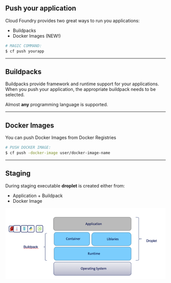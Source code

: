 ## Push your application

Cloud Foundry provides two great ways to run you applications:

* Buildpacks
* Docker Images (NEW!)



```bash
# MAGIC COMMAND:
$ cf push yourapp
```

---

## Buildpacks

Buildpacks provide framework and runtime support for your applications.
When you push your application, the appropriate buildpack needs to be selected.


Almost **any** programming language is supported.

---

## Docker Images


You can push Docker Images from Docker Registries

```bash
# PUSH DOCKER IMAGE:
$ cf push -docker-image user/docker-image-name
```

---

## Staging

During staging executable **droplet** is created either from:
* Application + Buildpack
* Docker Image


<img src="images/buildpack.png" style="background:none; border:none; box-shadow:none;" />

